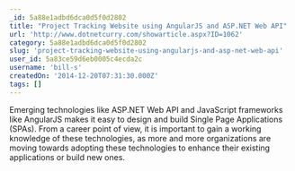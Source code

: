 ```yaml
---
_id: 5a88e1adbd6dca0d5f0d2802
title: "Project Tracking Website using AngularJS and ASP.NET Web API"
url: 'http://www.dotnetcurry.com/showarticle.aspx?ID=1062'
category: 5a88e1adbd6dca0d5f0d2802
slug: 'project-tracking-website-using-angularjs-and-asp-net-web-api'
user_id: 5a83ce59d6eb0005c4ecda2c
username: 'bill-s'
createdOn: '2014-12-20T07:31:30.000Z'
tags: []
---
```


Emerging technologies like ASP.NET Web API and JavaScript frameworks like AngularJS makes it easy to design and build Single Page Applications (SPAs). From a career point of view, it is important to gain a working knowledge of these technologies, as more and more organizations are moving towards adopting these technologies to enhance their existing applications or build new ones.

